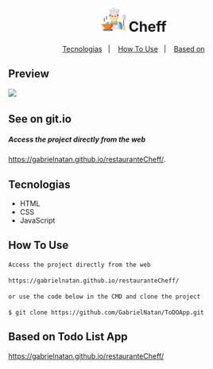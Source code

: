 <h1 align="center">
    <img src="assets/img/chefe-de-cozinha.svg" width="50">  
     Cheff
</h1>

<p align="center">
  <a href="#Tecnologias">Tecnologias</a>&nbsp;&nbsp;&nbsp;|&nbsp;&nbsp;&nbsp;
  <a href="#how-to-use">How To Use</a>&nbsp;&nbsp;&nbsp;|&nbsp;&nbsp;&nbsp;
  <a href="#Based-on-Todo-List-App">Based on</a>
</p>

Preview
-------

<div >
<img  src="https://media.giphy.com/media/KbAufjmNmIzYNQVxDF/giphy.gif">
</div>





See on git.io
--------
##### Access the project directly from the web

https://gabrielnatan.github.io/restauranteCheff/.


Tecnologias
--------

- HTML
- CSS
- JavaScript


How To Use
-----------

```
Access the project directly from the web

https://gabrielnatan.github.io/restauranteCheff/

or use the code below in the CMD and clone the project

$ git clone https://github.com/GabrielNatan/ToDOApp.git
```

Based on Todo List App
-----------

https://gabrielnatan.github.io/restauranteCheff/
